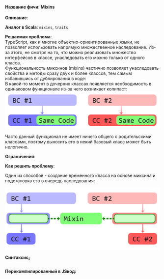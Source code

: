 #### **Название фичи: Mixins**

**Описание**:

**Аналог в Scala**: `mixins`, `traits`

**Решаемая проблема**:  
TypeScript, как и многие объектно-ориентированные языки, не позволяет использовать напрямую множественное наследование. Из-за этого, не смотря на то, что можно реализовать множество интерфейсов в классе, унаследовать его можно только от одного класса.  
Функциональность миксинов \(mixins\) частично позволяет унаследовать свойства и методы сразу двух и более классов, тем самым избавившись от дублирования в коде:  
В какой-то момент в дочерних классах появляется необходимость в одинаковом функционале из-за чего возникает копипаст:  
![](/assets/impor666t.png)

Часто данный функционал не имеет ничего общего с родительскими классами, поэтому выносить его в некий базовый класс может быть нелогично.

**Ограничения**:



**Как решить проблему**:

Один из способов - создание временного класса на основе миксина и подстановка его в очередь наследования:

![](/assets/imp43rt.png)

**Синтаксис**[**:**](https://citifox.ru/event/adidas-dance-battle/)

```js

```

**Перекомпилированный в JSкод:**

```js

```



